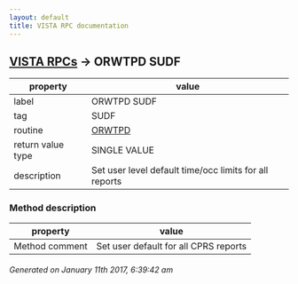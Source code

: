 ```yaml
---
layout: default
title: VISTA RPC documentation
---
```




## [VISTA RPCs](TableOfContent.md) &#8594; ORWTPD SUDF 

 property | value 
--- | --- 
 label | ORWTPD SUDF
 tag | SUDF
 routine | [ORWTPD](http://code.osehra.org/dox/Routine_ORWTPD_source.html)
 return value type | SINGLE VALUE
 description | Set user level default time/occ limits for all reports


### Method description

 property | value 
--- | --- 
 Method comment | Set user default for all CPRS reports




 ###### Generated on January 11th 2017, 6:39:42 am